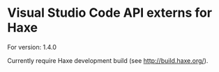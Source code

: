 # Visual Studio Code API externs for Haxe

For version: 1.4.0

Currently require Haxe development build (see http://build.haxe.org/).
